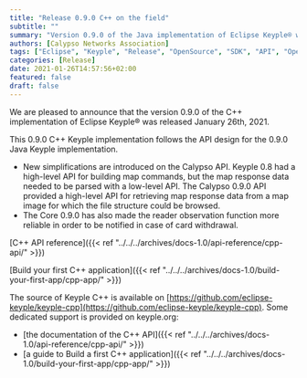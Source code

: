 ```yaml
---
title: "Release 0.9.0 C++ on the field"
subtitle: ""
summary: "Version 0.9.0 of the Java implementation of Eclipse Keyple® was released January 26, 2021."
authors: [Calypso Networks Association]
tags: ["Eclipse", "Keyple", "Release", "OpenSource", "SDK", "API", "OpenSolutions", "Ticketing", "MaaS", "CNA"]
categories: [Release]
date: 2021-01-26T14:57:56+02:00
featured: false
draft: false
---
```


We are pleased to announce that the version 0.9.0 of the C++ implementation of Eclipse Keyple® was released January 26th, 2021.

This 0.9.0 C++ Keyple implementation follows the API design for the 0.9.0 Java Keyple implementation.
 - New simplifications are introduced on the Calypso API. Keyple 0.8 had a high-level API for building map commands, but the map response data needed to be parsed with a low-level API. The Calypso 0.9.0 API provided a high-level API for retrieving map response data from a map image for which the file structure could be browsed.
 - The Core 0.9.0 has also made the reader observation function more reliable in order to be notified in case of card withdrawal.  

[C++ API reference]({{< ref "../../../archives/docs-1.0/api-reference/cpp-api/" >}})

[Build your first C++ application]({{< ref "../../../archives/docs-1.0/build-your-first-app/cpp-app/" >}})


The source of Keyple C++ is available on [https://github.com/eclipse-keyple/keyple-cpp](https://github.com/eclipse-keyple/keyple-cpp).
Some dedicated support is provided on keyple.org:
 - [the documentation of the C++ API]({{< ref "../../../archives/docs-1.0/api-reference/cpp-api/" >}})
 - [a guide to Build a first C++ application]({{< ref "../../../archives/docs-1.0/build-your-first-app/cpp-app/" >}})
